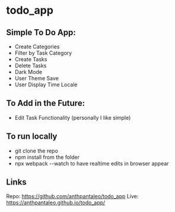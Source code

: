 # todo_app

## Simple To Do App:

- Create Categories
- Filter by Task Category
- Create Tasks
- Delete Tasks
- Dark Mode
- User Theme Save
- User Display Time Locale

## To Add in the Future:

- Edit Task Functionality (personally I like simple)

## To run locally

- git clone the repo
- npm install from the folder
- npx webpack --watch to have realtime edits in browser appear

## Links

Repo: https://github.com/anthpantaleo/todo_app
Live: https://anthpantaleo.github.io/todo_app/
